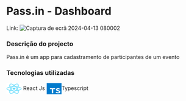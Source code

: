 # Pass.in - Dashboard
Link: 
![Captura de ecrã 2024-04-13 080002](https://github.com/josedeneto/pass.in/assets/58984566/561c983e-7b74-47a1-b088-597231602617)

### Descrição do projecto
Pass.in é um app para cadastramento de participantes de um evento<br>

### Tecnologias utilizadas
 <img align="center" alt="Rafa-React" height="30" width="40" src="https://raw.githubusercontent.com/devicons/devicon/master/icons/react/react-original.svg"> React Js    <img align="center" alt="Rafa-Ts" height="30" width="40" src="https://raw.githubusercontent.com/devicons/devicon/master/icons/typescript/typescript-plain.svg">Typescript 
